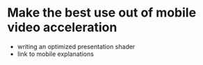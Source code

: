 Make the best use out of mobile video acceleration
==================================================

- writing an optimized presentation shader
- link to mobile explanations
